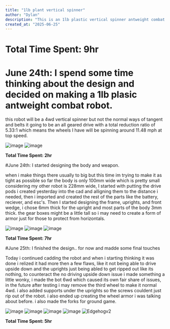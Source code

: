 ```yaml
---
title: "1lb plant vertical spinner"
author: "Dylan"
description: "This is an 1lb plastic vertical spinner antweight combat robot"
created_at: "2025-06-25"
---
```


# Total Time Spent: 9hr

# June 24th: I spend some time thinking about the design and decided on making a 1lb plasic antweight combat robot.

 this robot will be a 4wd vertical spinner but not the normal ways of tangent and belts it going to be an all geared drive with a total reduction ratio of 5.33:1 which means the wheels I have will be spinning around 11.48 mph at top speed.

![image](https://github.com/user-attachments/assets/d7056049-dde6-4e92-a59f-67d3a2b70011)
![image](https://github.com/user-attachments/assets/6aafeb66-c018-4ac5-91c4-9cc87b98b468)


**Total Time Spent: 2hr**

#June 24th: I started designing the body and weapon.

 when i make things there usually to big but this time im trying to make it as tight as possible so far the body is only 100mm wide which is pretty small considering my other robot is 228mm wide, I started with putting the drive pods i created yesterday into the cad and alligning them to the distance i needed, then i imported and created the rest of the parts like the battery, reciever, and esc's. Then I started designing the frame, uprights, and front wedge, i chose 6mm thick for the upright and most parts of the body 3mm thick. the gear boxes might be a little tall so i may need to create a form of armor just for those to protect from horizontals.

 
![image](https://github.com/user-attachments/assets/810965fe-028a-4edd-bb7a-eda34de637b2)
![image](https://github.com/user-attachments/assets/0a916336-db81-4fd4-81a5-6399ca3c45a9)
![image](https://github.com/user-attachments/assets/b24ec982-a399-4778-a5eb-02cffa610035)

**Total Time Spent: 7hr**

#June 25th: I finished the design.. for now and madde some final touches

Today i continued cadding the robot and when i starting thinking it was done i relized it had more then a few flaws, like it not being able to drive upside down and the uprights just being abled to get ripped out like its nothing, to counteract the no driving upside down issue i made something a little wonky, i made the bot 6wd which caused its own fair share of issues, in the future after testing i may remove the third wheel to make it normal 4wd. i also added supports under the uprights so the screws couldent just rip out of the robot. i also ended up creating the wheel armor i was talking about before. i also made the forks for ground game.

![image](https://github.com/user-attachments/assets/e5b11ed0-1f54-422e-a03d-2a6ac00af3b1)
![image](https://github.com/user-attachments/assets/fa3c92dc-a9e3-4c8a-b993-d5857d1a80ea)
![image](https://github.com/user-attachments/assets/1a06a6f3-9c3d-4c6d-9846-95b442dc8883)
![image](https://github.com/user-attachments/assets/696af21d-e2a6-4528-bdfc-b6864a35e944)
![Edgehogv2](https://github.com/user-attachments/assets/6b876a9f-1e1e-4995-92bf-1b76f49c7495)

**Total Time Spent: 5hr**
